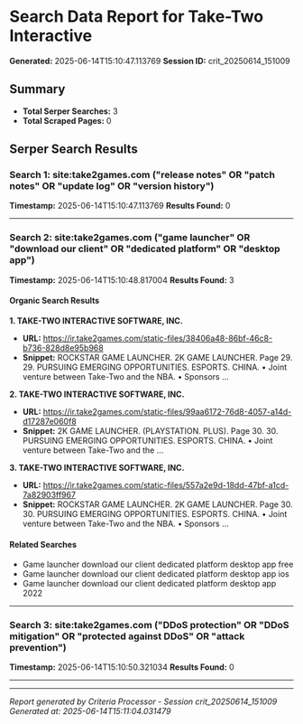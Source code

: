 # Search Data Report for Take-Two Interactive
**Generated:** 2025-06-14T15:10:47.113769
**Session ID:** crit_20250614_151009

## Summary
* **Total Serper Searches:** 3
* **Total Scraped Pages:** 0

## Serper Search Results

### Search 1: site:take2games.com ("release notes" OR "patch notes" OR "update log" OR "version history")
**Timestamp:** 2025-06-14T15:10:47.113769
**Results Found:** 0

---

### Search 2: site:take2games.com ("game launcher" OR "download our client" OR "dedicated platform" OR "desktop app")
**Timestamp:** 2025-06-14T15:10:48.817004
**Results Found:** 3

#### Organic Search Results
**1. TAKE-TWO INTERACTIVE SOFTWARE, INC.**
* **URL:** https://ir.take2games.com/static-files/38406a48-86bf-46c8-b736-828d8e95b968
* **Snippet:** ROCKSTAR GAME LAUNCHER. 2K GAME LAUNCHER. Page 29. 29. PURSUING EMERGING OPPORTUNITIES. ESPORTS. CHINA. • Joint venture between Take-Two and the NBA. • Sponsors ...

**2. TAKE-TWO INTERACTIVE SOFTWARE, INC.**
* **URL:** https://ir.take2games.com/static-files/99aa6172-76d8-4057-a14d-d17287e060f8
* **Snippet:** 2K GAME LAUNCHER. (PLAYSTATION. PLUS). Page 30. 30. PURSUING EMERGING OPPORTUNITIES. ESPORTS. CHINA. • Joint venture between Take-Two and the ...

**3. TAKE-TWO INTERACTIVE SOFTWARE, INC.**
* **URL:** https://ir.take2games.com/static-files/557a2e9d-18dd-47bf-a1cd-7a82903ff967
* **Snippet:** ROCKSTAR GAME LAUNCHER. 2K GAME LAUNCHER. Page 30. 30. PURSUING EMERGING OPPORTUNITIES. ESPORTS. CHINA. • Joint venture between Take-Two and the NBA. • Sponsors ...

#### Related Searches
* Game launcher download our client dedicated platform desktop app free
* Game launcher download our client dedicated platform desktop app ios
* Game launcher download our client dedicated platform desktop app 2022

---

### Search 3: site:take2games.com ("DDoS protection" OR "DDoS mitigation" OR "protected against DDoS" OR "attack prevention")
**Timestamp:** 2025-06-14T15:10:50.321034
**Results Found:** 0

---

---
*Report generated by Criteria Processor - Session crit_20250614_151009*
*Generated at: 2025-06-14T15:11:04.031479*